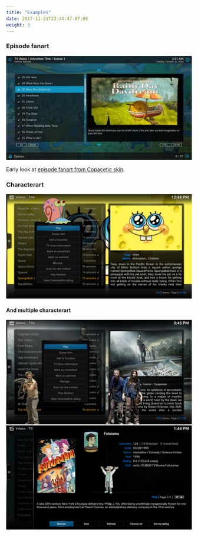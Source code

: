 ```yaml
---
title: "Examples"
date: 2017-11-21T22:44:47-07:00
weight: 3
---
```


### Episode fanart

![Episode fanart](/episode-fanart.jpg)

Early look at [episode fanart from Copacetic skin](https://imgur.com/a/HfL6w).

### Characterart

![Gary creepin'](/characterart/gary-creepin.jpg)

#### And multiple characterart

![Daryl stalking zombies](/characterart/daryl-stalking.jpg)
![Professor worships George Takei](/characterart/professor-worships.jpg)
